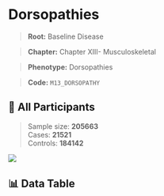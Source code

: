 # Dorsopathies

> **Root:** Baseline Disease  

> **Chapter:** Chapter XIII- Musculoskeletal  

> **Phenotype:** Dorsopathies  

> **Code:** `M13_DORSOPATHY`

## 🧪 All Participants  
> Sample size: **205663**  
> Cases: **21521**  
> Controls: **184142**
<img src="/Sensitive/Figures/ALL/Incidence/M13_DORSOPATHY.png"/>

## 📊 Data Table
<CsvTableMRF src="/Sensitive/Data/ALL/Incidence/COX_M13_DORSOPATHY.csv"/>

